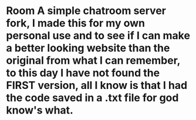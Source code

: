 # Room A simple chatroom server fork, I made this for my own personal use and to see if I can make a better looking website than the original from what I can remember, to this day I have not found the FIRST version, all I know is that I had the code saved in a .txt file for god know's what.
